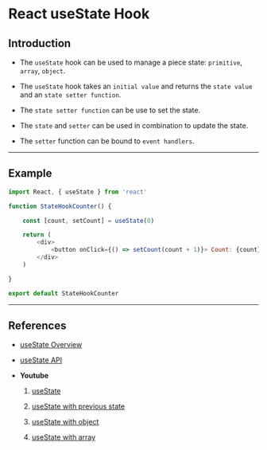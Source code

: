 # React useState Hook

## Introduction

* The `useState` hook can be used to manage a piece state: `primitive`, `array`, `object`.

* The `useState` hook takes an `initial value` and returns the `state value` and an `state setter function`.

* The `state setter function` can be use to set the state.

* The `state` and `setter` can be used in combination to update the state.

* The `setter` function can be bound to `event handlers`.

---

## Example

```javascript
import React, { useState } from 'react'

function StateHookCounter() {

    const [count, setCount] = useState(0)

    return (
        <div>
            <button onClick={() => setCount(count + 1)}> Count: {count}</button>
        </div>
    )

}

export default StateHookCounter
```

---

## References

* [useState Overview](https://reactjs.org/docs/hooks-state.html)

* [useState API](https://reactjs.org/docs/hooks-reference.html#usestate)

* __Youtube__

    1. [useState](https://www.youtube.com/watch?v=lAW1Jmmr9hc&list=PLC3y8-rFHvwisvxhZ135pogtX7_Oe3Q3A&index=2)

    2. [useState with previous state](https://www.youtube.com/watch?v=d0plTCQgsXs&list=PLC3y8-rFHvwisvxhZ135pogtX7_Oe3Q3A&index=3)

    3. [useState with object](https://www.youtube.com/watch?v=-3lL8oyev9w&list=PLC3y8-rFHvwisvxhZ135pogtX7_Oe3Q3A&index=4)

    4. [useState with array](https://www.youtube.com/watch?v=RZ5wKYbOM_I&list=PLC3y8-rFHvwisvxhZ135pogtX7_Oe3Q3A&index=5)




